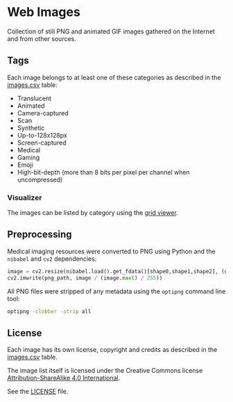 # Web Images

Collection of still PNG and animated GIF images gathered on the Internet and from other sources.

## Tags

Each image belongs to at least one of these categories as described in the [images.csv](images.csv) table:

- Translucent
- Animated
- Camera-captured
- Scan
- Synthetic
- Up-to-128x128px
- Screen-captured
- Medical
- Gaming
- Emoji
- High-bit-depth (more than 8 bits per pixel per channel when uncompressed)

### Visualizer

The images can be listed by category using the [grid viewer](https://google-research-datasets.github.io/web-images/).

## Preprocessing

Medical imaging resources were converted to PNG using Python and the `nibabel` and `cv2` dependencies:

```py
image = cv2.resize(nibabel.load().get_fdata()[shape0,shape1,shape2], (dimension0, dimension1))
cv2.imwrite(png_path, image / (image.max() / 255))
```

All PNG files were stripped of any metadata using the `optipng` command line tool:

```sh
optipng -clobber -strip all
```

## License

Each image has its own license, copyright and credits as described in the [images.csv](images.csv) table.

The image list itself is licensed under the Creative Commons license [Attribution-ShareAlike 4.0 International](https://creativecommons.org/licenses/by-sa/4.0/).

See the [LICENSE](LICENSE) file.
